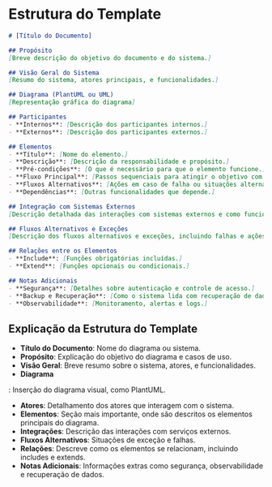 # Estrutura do Template

```markdown
# [Título do Documento]

## Propósito
[Breve descrição do objetivo do documento e do sistema.]

## Visão Geral do Sistema
[Resumo do sistema, atores principais, e funcionalidades.]

## Diagrama (PlantUML ou UML)
[Representação gráfica do diagrama]

## Participantes
- **Internos**: [Descrição dos participantes internos.]
- **Externos**: [Descrição dos participantes externos.]

## Elementos
- **Título**: [Nome do elemento.]
- **Descrição**: [Descrição da responsabilidade e propósito.]
- **Pré-condições**: [O que é necessário para que o elemento funcione.]
- **Fluxo Principal**: [Passos sequenciais para atingir o objetivo com sucesso.]
- **Fluxos Alternativos**: [Ações em caso de falha ou situações alternativas.]
- **Dependências**: [Outras funcionalidades que depende.]

## Integração com Sistemas Externos
[Descrição detalhada das interações com sistemas externos e como funcionam.]

## Fluxos Alternativos e Exceções
[Descrição dos fluxos alternativos e exceções, incluindo falhas e ações corretivas.]

## Relações entre os Elementos
- **Include**: [Funções obrigatórias incluídas.]
- **Extend**: [Funções opcionais ou condicionais.]

## Notas Adicionais
- **Segurança**: [Detalhes sobre autenticação e controle de acesso.]
- **Backup e Recuperação**: [Como o sistema lida com recuperação de dados.]
- **Observabilidade**: [Monitoramento, alertas e logs.]
```

## Explicação da Estrutura do Template

- **Título do Documento**: Nome do diagrama ou sistema.
- **Propósito**: Explicação do objetivo do diagrama e casos de uso.
- **Visão Geral**: Breve resumo sobre o sistema, atores, e funcionalidades.
- **Diagrama**

: Inserção do diagrama visual, como PlantUML.

- **Atores**: Detalhamento dos atores que interagem com o sistema.
- **Elementos**: Seção mais importante, onde são descritos os elementos principais do diagrama.
- **Integrações**: Descrição das interações com serviços externos.
- **Fluxos Alternativos**: Situações de exceção e falhas.
- **Relações**: Descreve como os elementos se relacionam, incluindo includes e extends.
- **Notas Adicionais**: Informações extras como segurança, observabilidade e recuperação de dados.
